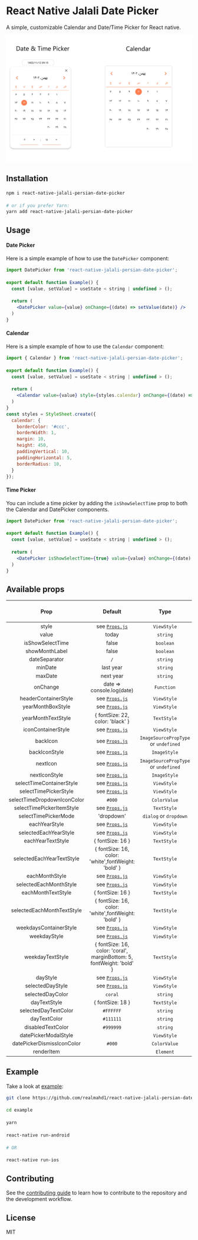 # React Native Jalali Date Picker

A simple, customizable Calendar and Date/Time Picker for React native.
<div align="center">
  <img src="./example/assets/screenshot-1.png" alt="date picker"/>
</div>

## Installation

```bash
npm i react-native-jalali-persian-date-picker

# or if you prefer Yarn:
yarn add react-native-jalali-persian-date-picker

```

## Usage

#### Date Picker

Here is a simple example of how to use the `DatePicker` component:

```jsx
import DatePicker from 'react-native-jalali-persian-date-picker';

export default function Example() {
  const [value, setValue] = useState < string | undefined > ();

  return (
    <DatePicker value={value} onChange={(date) => setValue(date)} />
  )
}
```

#### Calendar

Here is a simple example of how to use the `Calendar` component:

```jsx
import { Calendar } from 'react-native-jalali-persian-date-picker';

export default function Example() {
  const [value, setValue] = useState < string | undefined > ();

  return (
    <Calendar value={value} style={styles.calendar} onChange={(date) => setValue(date)} />
  )
}
const styles = StyleSheet.create({
  calendar: {
    borderColor: '#ccc',
    borderWidth: 1,
    margin: 10,
    height: 450,
    paddingVertical: 10,
    paddingHorizontal: 5,
    borderRadius: 10,
  }
});
```

#### Time Picker

You can include a time picker by adding the `isShowSelectTime` prop to both the Calendar and DatePicker components.

```jsx
import DatePicker from 'react-native-jalali-persian-date-picker';

export default function Example() {
  const [value, setValue] = useState < string | undefined > ();

  return (
    <DatePicker isShowSelectTime={true} value={value} onChange={(date) => setValue(date)} />
  )
}
```

## Available props

|            Prop             |                                Default                                |                     Type                     | Availability (DatePicker/ Calendar) |
|:---------------------------:|:---------------------------------------------------------------------:|:--------------------------------------------:|:-----------------------------------:|
|            style            |                    see [`Props.js`](src/props.js)                     |                 `ViewStyle`                  |                both                 |
|            value            |                                 today                                 |                   `string`                   |                both                 |
|      isShowSelectTime       |                                 false                                 |                  `boolean`                   |                both                 |
|       showMonthLabel        |                                 false                                 |                  `boolean`                   |                both                 |
|        dateSeparator        |                                  `/`                                  |                   `string`                   |                both                 |
|           minDate           |                               last year                               |                   `string`                   |                both                 |
|           maxDate           |                               next year                               |                   `string`                   |                both                 |
|          onChange           |                       date => console.log(date)                       |                  `Function`                  |                both                 |
|    headerContainerStyle     |                    see [`Props.js`](src/props.js)                     |                 `ViewStyle`                  |                both                 |
|      yearMonthBoxStyle      |                    see [`Props.js`](src/props.js)                     |                 `ViewStyle`                  |                both                 |
|     yearMonthTextStyle      |                   { fontSize: 22, color: 'black' }                    |                 `TextStyle`                  |                both                 |
|     iconContainerStyle      |                    see [`Props.js`](src/props.js)                     |                 `ViewStyle`                  |                both                 |
|          backIcon           |                    see [`Props.js`](src/props.js)                     |    `ImageSourcePropType`  or `undefined`     |                both                 |
|        backIconStyle        |                    see [`Props.js`](src/props.js)                     |                 `ImageStyle`                 |                both                 |
|          nextIcon           |                    see [`Props.js`](src/props.js)                     | `ImageSourcePropType`         or `undefined` |                both                 |
|        nextIconStyle        |                    see [`Props.js`](src/props.js)                     |                 `ImageStyle`                 |                both                 |
|  selectTimeContainerStyle   |                    see [`Props.js`](src/props.js)                     |                 `ViewStyle`                  |                both                 |
|    selectTimePickerStyle    |                    see [`Props.js`](src/props.js)                     |                 `ViewStyle`                  |                both                 |
| selectTimeDropdownIconColor |                                `#000`                                 |                 `ColorValue`                 |                both                 |
|  selectTimePickerItemStyle  |                    see [`Props.js`](src/props.js)                     |                 `TextStyle`                  |                both                 |
|    selectTimePickerMode     |                              'dropdown'                               |            `dialog` or `dropdown`            |                both                 |
|        eachYearStyle        |                    see [`Props.js`](src/props.js)                     |                 `ViewStyle`                  |                both                 |
|    selectedEachYearStyle    |                    see [`Props.js`](src/props.js)                     |                 `ViewStyle`                  |                both                 |
|      eachYearTextStyle      |                           { fontSize: 16 }                            |                 `TextStyle`                  |                both                 |
|  selectedEachYearTextStyle  |          { fontSize: 16, color: 'white',fontWeight: 'bold' }          |                 `TextStyle`                  |                both                 |
|       eachMonthStyle        |                    see [`Props.js`](src/props.js)                     |                 `ViewStyle`                  |                both                 |
|   selectedEachMonthStyle    |                    see [`Props.js`](src/props.js)                     |                 `ViewStyle`                  |                both                 |
|     eachMonthTextStyle      |                           { fontSize: 16 }                            |                 `TextStyle`                  |                both                 |
| selectedEachMonthTextStyle  |          { fontSize: 16, color: 'white',fontWeight: 'bold' }          |                 `TextStyle`                  |                both                 |
|   weekdaysContainerStyle    |                    see [`Props.js`](src/props.js)                     |                 `ViewStyle`                  |                both                 |
|        weekdayStyle         |                    see [`Props.js`](src/props.js)                     |                 `ViewStyle`                  |                both                 |
|      weekdayTextStyle       | { fontSize: 16, color: 'coral', marginBottom: 5, fontWeight: 'bold' } |                 `TextStyle`                  |                both                 |
|          dayStyle           |                    see [`Props.js`](src/props.js)                     |                 `ViewStyle`                  |                both                 |
|      selectedDayStyle       |                    see [`Props.js`](src/props.js)                     |                 `ViewStyle`                  |                both                 |
|      selectedDayColor       |                                `coral`                                |                   `string`                   |                both                 |
|        dayTextStyle         |                           { fontSize: 18 }                            |                 `TextStyle`                  |                both                 |
|    selectedDayTextColor     |                               `#FFFFFF`                               |                   `string`                   |                both                 |
|        dayTextColor         |                               `#111111`                               |                   `string`                   |                both                 |
|      disabledTextColor      |                               `#999999`                               |                   `string`                   |                both                 |
|    datePickerModalStyle     |                                                                       |                 `ViewStyle`                  |             DatePicker              |
| datePickerDismissIconColor  |                                `#000`                                 |                 `ColorValue`                 |             DatePicker              |
|         renderItem          |                                                                       |                  `Element`                   |             DatePicker              |

## Example

Take a look at [example](example):

```bash
git clone https://github.com/realmahd1/react-native-jalali-persian-date-picker

cd example

yarn

react-native run-android

# OR

react-native run-ios
```

## Contributing

See the [contributing guide](CONTRIBUTING.md) to learn how to contribute to the repository and the development workflow.

## License

MIT
